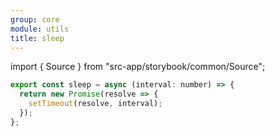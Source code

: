 ```yaml
---
group: core
module: utils
title: sleep
---
```


import { Source } from "src-app/storybook/common/Source";

```js
export const sleep = async (interval: number) => {
  return new Promise(resolve => {
    setTimeout(resolve, interval);
  });
};
```

<Source path="utils/index.ts" />
